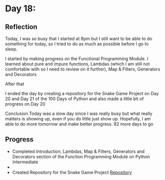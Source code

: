 # Day 18:
## Reflection

  Today, I was so busy that I started at 8pm but I still want to be able to do something for today, so I tried to do as much as possible before I go to sleep.

  I started by making progress on the Functional Programming Module. I learned about pure and impure functions, Lambdas (which I am still not comfortable with so I need to review on it further), Map & Filters, Generators and Decorators

  After that

  I ended the day by creating a repository for the Snake Game Project on Day 20 and Day 21 of the 100 Days of Python and also made a little bit of progress on Day 20
  
  Conclusion
  Today was a slow day since I was really busy but what really matters is showing up, even if you do little just show up. Hopefully, I am able to do more tomorrow and make better progress. 82 more days to go

## Progress
  - Completed Introduction, Lambdas, Map & Filters, Generators and Decorators section of the Function Programming Module on Python Intermediate
  - 
  - Created Repository for the Snake Game Project [Repository](https://github.com/johnivanpuayap/Snake-Game)